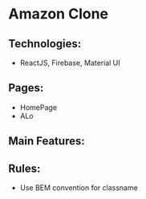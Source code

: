 # Amazon Clone

## Technologies: 

- ReactJS, Firebase, Material UI

## Pages:
- HomePage
- ALo
## Main Features:

## Rules:
- Use BEM convention for classname
